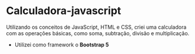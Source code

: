 # Calculadora-javascript

Utilizando os conceitos de JavaScript, HTML e CSS, criei uma calculadora com as operações básicas, como soma, subtração, divisão e multiplicação.

- Utilizei como framework o **Bootstrap 5**
